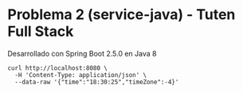 # Problema 2 (service-java) - Tuten Full Stack

Desarrollado con Spring Boot 2.5.0 en Java 8

```
curl http://localhost:8080 \
  -H 'Content-Type: application/json' \
  --data-raw '{"time":"18:30:25","timeZone":-4}'
```

